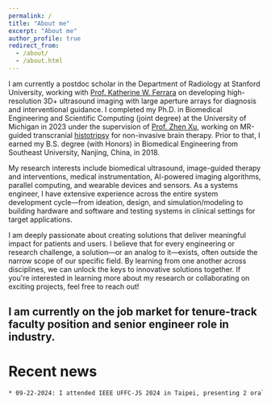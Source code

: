 ```yaml
---
permalink: /
title: "About me"
excerpt: "About me"
author_profile: true
redirect_from: 
  - /about/
  - /about.html
---
```


I am currently a postdoc scholar in the Department of Radiology at Stanford University, working with [Prof. Katherine W. Ferrara](https://med.stanford.edu/profiles/katherine-ferrara) on developing high-resolution 3D+ ultrasound imaging with large aperture arrays for diagnosis and interventional guidance. I completed my Ph.D. in Biomedical Engineering and Scientific Computing (joint degree) at the University of Michigan in 2023 under the supervision of [Prof. Zhen Xu](https://bme.umich.edu/people/xu-zhen/), working on MR-guided transcranial [histotripsy](https://histotripsy.umich.edu/) for non-invasive brain therapy. Prior to that, I earned my B.S. degree (with Honors) in Biomedical Engineering from Southeast University, Nanjing, China, in 2018. 

My research interests include biomedical ultrasound, image-guided therapy and interventions, medical instrumentation, AI-powered imaging algorithms, parallel computing, and wearable devices and sensors. As a systems engineer, I have extensive experience across the entire system development cycle—from ideation, design, and simulation/modeling to building hardware and software and testing systems in clinical settings for target applications.

I am deeply passionate about creating solutions that deliver meaningful impact for patients and users. I believe that for every engineering or research challenge, a solution—or an analog to it—exists, often outside the narrow scope of our specific field. By learning from one another across disciplines, we can unlock the keys to innovative solutions together. If you're interested in learning more about my research or collaborating on exciting projects, feel free to reach out!

<h2>I am currently on the job market for tenure-track faculty position and senior engineer role in industry.</h2>

Recent news
======

```bash
* 09-22-2024: I attended IEEE UFFC-JS 2024 in Taipei, presenting 2 oral talks in the 3D Imaging session.

```
